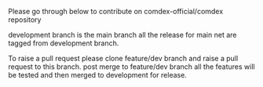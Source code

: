 Please go through below to contribute on comdex-official/comdex repository

development branch is the main branch all the release for main net are tagged from development branch.

To raise a pull request please clone feature/dev branch and raise a pull request to this branch. post merge to feature/dev branch all the features will be tested and then merged to development for release.
